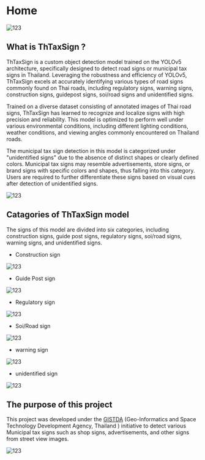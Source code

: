 # Home
![123](img/TH2.png)

## What is ThTaxSign ?
ThTaxSign is a custom object detection model trained on the YOLOv5 architecture, specifically designed to detect road signs or municipal tax signs in Thailand. Leveraging the robustness and efficiency of YOLOv5, ThTaxSign excels at accurately identifying various types of road signs commonly found on Thai roads, including regulatory signs, warning signs, construction signs, guidepost signs, soi/road signs and unidentified signs.

Trained on a diverse dataset consisting of annotated images of Thai road signs, ThTaxSign has learned to recognize and localize signs with high precision and reliability. This model is optimized to perform well under various environmental conditions, including different lighting conditions, weather conditions, and viewing angles commonly encountered on Thailand roads.

The municipal tax sign detection in this model is categorized under "unidentified signs" due to the absence of distinct shapes or clearly defined colors. Municipal tax signs may resemble advertisements, store signs, or brand signs with specific colors and shapes, thus falling into this category. Users are required to further differentiate these signs based on visual cues after detection of unidentified signs.



![123](img/taximg.png)



## Catagories of ThTaxSign model

The signs of this model are divided into six categories, including construction signs, guide post signs, regulatory signs, soi/road signs, warning signs, and unidentified signs.

- Construction sign

![123](img/constraction-sign.jpg )

- Guide Post sign

![123](img/guide.png)

- Regulatory sign

![123](img/regulatory.png)

- Soi/Road sign

![123](img/soi.jpg)

- warning sign

![123](img/warning.png)

- unidentified sign

![123](img/unidentify.png)

## The purpose of this project

This project was developed under the [GISTDA](https://www.gistda.or.th/home.php) (Geo-Informatics and Space Technology Development Agency, Thailand ) initiative to detect various Municipal tax signs such as shop signs, advertisements, and other signs from street view images.

![123](img/unidentify2.png)





<!-- For full documentation visit [mkdocs.org](https://www.mkdocs.org).

## Commands

* `mkdocs new [dir-name]` - Create a new project.
* `mkdocs serve` - Start the live-reloading docs server.
* `mkdocs build` - Build the documentation site.
* `mkdocs -h` - Print help message and exit.

## Project layout

    mkdocs.yml    # The configuration file.
    docs/
        index.md  # The documentation homepage.
        ...       # Other markdown pages, images and other files. -->